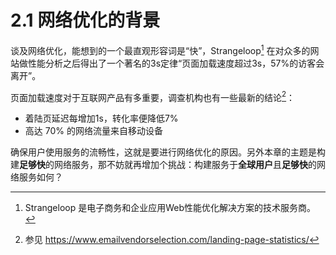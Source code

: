 # 2.1 网络优化的背景

谈及网络优化，能想到的一个最直观形容词是“快”，Strangeloop[^1] 在对众多的网站做性能分析之后得出了一个著名的3s定律“页面加载速度超过3s，57%的访客会离开”。

页面加载速度对于互联网产品有多重要，调查机构也有一些最新的结论[^2]：

- 着陆页延迟每增加1s，转化率便降低7%
- 高达 70% 的网络流量来自移动设备

确保用户使用服务的流畅性，这就是要进行网络优化的原因。另外本章的主题是构建**足够快**的网络服务，那不妨就再增加个挑战：构建服务于**全球用户**且**足够快**的网络服务如何？


[^1]: Strangeloop 是电子商务和企业应用Web性能优化解决方案的技术服务商。
[^2]: 参见 https://www.emailvendorselection.com/landing-page-statistics/
